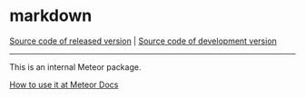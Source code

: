 # markdown
[Source code of released version](https://github.com/jirikrepl/meteor/tree/master/packages/deprecated/markdown) | [Source code of development version](https://github.com/jirikrepl/meteor/tree/devel/packages/deprecated/markdown)
***

This is an internal Meteor package. 

[How to use it at Meteor Docs](https://docs.meteor.com/packages/markdown.html)
